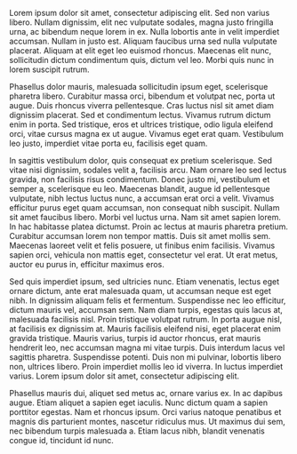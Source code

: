 Lorem ipsum dolor sit amet, consectetur adipiscing elit. Sed non varius libero. Nullam dignissim, elit nec vulputate sodales, magna justo fringilla urna, ac bibendum neque lorem in ex. Nulla lobortis ante in velit imperdiet accumsan. Nullam in justo est. Aliquam faucibus urna sed nulla vulputate placerat. Aliquam at elit eget leo euismod rhoncus. Maecenas elit nunc, sollicitudin dictum condimentum quis, dictum vel leo. Morbi quis nunc in lorem suscipit rutrum.

Phasellus dolor mauris, malesuada sollicitudin ipsum eget, scelerisque pharetra libero. Curabitur massa orci, bibendum et volutpat nec, porta ut augue. Duis rhoncus viverra pellentesque. Cras luctus nisl sit amet diam dignissim placerat. Sed et condimentum lectus. Vivamus rutrum dictum enim in porta. Sed tristique, eros et ultrices tristique, odio ligula eleifend orci, vitae cursus magna ex ut augue. Vivamus eget erat quam. Vestibulum leo justo, imperdiet vitae porta eu, facilisis eget quam.

In sagittis vestibulum dolor, quis consequat ex pretium scelerisque. Sed vitae nisi dignissim, sodales velit a, facilisis arcu. Nam ornare leo sed lectus gravida, non facilisis risus condimentum. Donec justo mi, vestibulum et semper a, scelerisque eu leo. Maecenas blandit, augue id pellentesque vulputate, nibh lectus luctus nunc, a accumsan erat orci a velit. Vivamus efficitur purus eget quam accumsan, non consequat nibh suscipit. Nullam sit amet faucibus libero. Morbi vel luctus urna. Nam sit amet sapien lorem. In hac habitasse platea dictumst. Proin ac lectus at mauris pharetra pretium. Curabitur accumsan lorem non tempor mattis. Duis sit amet mollis sem. Maecenas laoreet velit et felis posuere, ut finibus enim facilisis. Vivamus sapien orci, vehicula non mattis eget, consectetur vel erat. Ut erat metus, auctor eu purus in, efficitur maximus eros.

Sed quis imperdiet ipsum, sed ultricies nunc. Etiam venenatis, lectus eget ornare dictum, ante erat malesuada quam, ut accumsan neque est eget nibh. In dignissim aliquam felis et fermentum. Suspendisse nec leo efficitur, dictum mauris vel, accumsan sem. Nam diam turpis, egestas quis lacus at, malesuada facilisis nisl. Proin tristique volutpat rutrum. In porta augue nisl, at facilisis ex dignissim at. Mauris facilisis eleifend nisi, eget placerat enim gravida tristique. Mauris varius, turpis id auctor rhoncus, erat mauris hendrerit leo, nec accumsan magna mi vitae turpis. Duis interdum lacus vel sagittis pharetra. Suspendisse potenti. Duis non mi pulvinar, lobortis libero non, ultrices libero. Proin imperdiet mollis leo id viverra. In luctus imperdiet varius. Lorem ipsum dolor sit amet, consectetur adipiscing elit.

Phasellus mauris dui, aliquet sed metus ac, ornare varius ex. In ac dapibus augue. Etiam aliquet a sapien eget iaculis. Nunc dictum quam a sapien porttitor egestas. Nam et rhoncus ipsum. Orci varius natoque penatibus et magnis dis parturient montes, nascetur ridiculus mus. Ut maximus dui sem, nec bibendum turpis malesuada a. Etiam lacus nibh, blandit venenatis congue id, tincidunt id nunc.
